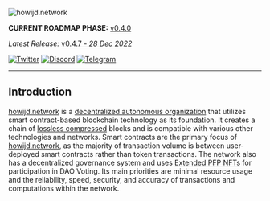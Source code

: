 ![howijd.network](https://raw.githubusercontent.com/howijd/howijd.network/main/assets/images/howijd/src/howijd-full.svg)

**CURRENT ROADMAP PHASE:** [v0.4.0](https://github.com/orgs/howijd/projects/23)

*Latest Release:* [v0.4.7 - *28 Dec 2022*](https://github.com/howijd/howijd.network/releases)

[![Twitter](https://img.shields.io/badge/Twitter-%231DA1F2.svg?style=for-the-badge&logo=Twitter&logoColor=white)][twitter]
[![Discord](https://img.shields.io/badge/Discord-%235865F2.svg?style=for-the-badge&logo=discord&logoColor=white)][discord]
[![Telegram](https://img.shields.io/badge/Telegram-2CA5E0?style=for-the-badge&logo=telegram&logoColor=white)][telegram]

---

## **Introduction**

[howijd.network] is a [decentralized autonomous organization][dao] that utilizes smart contract-based blockchain technology as its foundation. It creates a chain of [lossless compressed][lossless-compression] blocks and is compatible with various other technologies and networks. Smart contracts are the primary focus of [howijd.network], as the majority of transaction volume is between user-deployed smart contracts rather than token transactions. The network also has a decentralized governance system and uses [Extended PFP NFTs][pfp] for participation in DAO Voting. Its main priorities are minimal resource usage and the reliability, speed, security, and accuracy of transactions and computations within the network.


<!-- links -->
[howijd.network]: https://howijd.network
[dao]: https://en.wikipedia.org/wiki/Decentralized_autonomous_organization
[lossless-compression]: https://en.wikipedia.org/wiki/Lossless_compression
[pfp]: https://www.coindesk.com/learn/what-are-pfp-nfts/
[twitter]: https://twitter.com/HowijdNetwork "Twitter @HowijdNetwork"
[discord]: https://discord.com/invite/gskwEM7z2C "Discord @HowijdNetwork"
[telegram]: https://t.me/HowijdNetwork "Telegram @HowijdNetwork"
